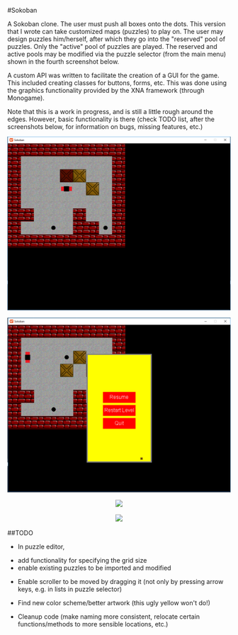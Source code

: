 #Sokoban

A Sokoban clone. The user must push all boxes onto the dots. This version that I wrote can take customized maps (puzzles) to play on. The user may design puzzles him/herself, after which they go into the "reserved" pool of puzzles. Only the "active" pool of puzzles are played. The reserved and active pools may be modified via the puzzle selector (from the main menu) shown in the fourth screenshot below.

A custom API was written to facilitate the creation of a GUI for the game. This included creating classes for buttons, forms, etc. This was done using the graphics functionality provided by the XNA framework (through Monogame).

Note that this is a work in progress, and is still a little rough around the edges. However, basic functionality is there (check TODO list, after the screenshots below, for information on bugs, missing features, etc.)

<p align="center">
<img src="ScreenshotGame.png" width="550">
</p>

<p align="center">
<img src="ScreenshotGameMenu.png" width="550">
</p>

<p align="center">
<img src="ScreenshotDesigner1.png" width="550">
</p>

<p align="center">
<img src="ScreenshotSelector1.png" width="550">
</p>


##TODO

+ In puzzle editor,
 - add functionality for specifying the grid size
 - enable existing puzzles to be imported and modified
 
+ Enable scroller to be moved by dragging it (not only by pressing arrow keys, e.g. in lists in puzzle selector)

+ Find new color scheme/better artwork (this ugly yellow won't do!)

+ Cleanup code (make naming more consistent, relocate certain functions/methods to more sensible locations, etc.)
